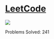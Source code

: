 # [LeetCode](https://leetcode.com/asahiocean)
<!---
![](https://i.ibb.co/s9xQFWv/problems100.png)

--->


![](https://media.giphy.com/media/JXzZiHkfTKehEldb0m/giphy.gif)

Problems Solved: 241
